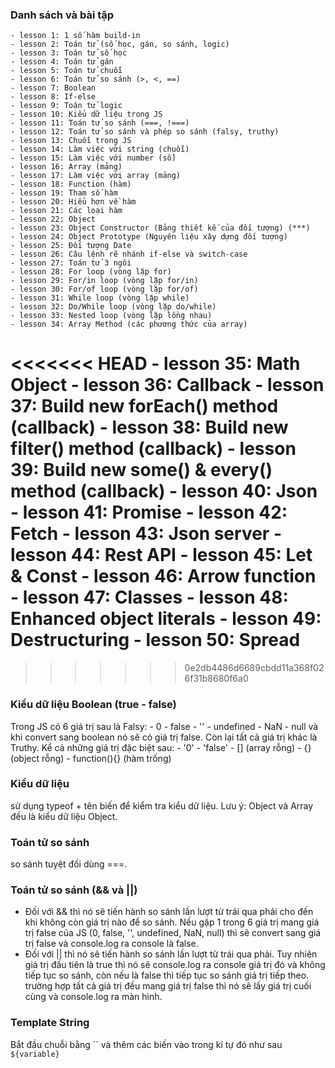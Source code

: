 ### Danh sách và bài tập
    - lesson 1: 1 số hàm build-in
    - lesson 2: Toán tử (số học, gán, so sánh, logic)
    - lesson 3: Toán tử số học
    - lesson 4: Toán tử gán
    - lesson 5: Toán tử chuỗi
    - lesson 6: Toán tử so sánh (>, <, ==)
    - lesson 7: Boolean
    - lesson 8: If-else
    - lesson 9: Toán tử logic
    - lesson 10: Kiểu dữ liệu trong JS
    - lesson 11: Toán tử so sánh (===, !===)
    - lesson 12: Toán tử so sánh và phép so sánh (falsy, truthy)
    - lesson 13: Chuỗi trong JS
    - lesson 14: Làm việc với string (chuỗi)
    - lesson 15: Làm việc với number (số)
    - lesson 16: Array (mảng)
    - lesson 17: Làm việc với array (mảng)
    - lesson 18: Function (hàm)
    - lesson 19: Tham số hàm
    - lesson 20: Hiểu hơn về hàm
    - lesson 21: Các loại hàm
    - lesson 22: Object
    - lesson 23: Object Constructor (Bảng thiết kế của đối tượng) (***)
    - lesson 24: Object Prototype (Nguyên liệu xây dựng đối tượng)
    - lesson 25: Đối tượng Date
    - lesson 26: Câu lệnh rẽ nhánh if-else và switch-case
    - lesson 27: Toán tử 3 ngôi
    - lesson 28: For loop (vòng lặp for)
    - lesson 29: For/in loop (vòng lặp for/in)
    - lesson 30: For/of loop (vòng lặp for/of)
    - lesson 31: While loop (vòng lặp while)
    - lesson 32: Do/While loop (vòng lặp do/while)
    - lesson 33: Nested loop (vòng lặp lồng nhau)
    - lesson 34: Array Method (các phương thức của array)
<<<<<<< HEAD
    - lesson 35: Math Object
    - lesson 36: Callback
    - lesson 37: Build new forEach() method (callback)
    - lesson 38: Build new filter() method (callback)
    - lesson 39: Build new some() & every() method (callback)
    - lesson 40: Json
    - lesson 41: Promise
    - lesson 42: Fetch
    - lesson 43: Json server
    - lesson 44: Rest API
    - lesson 45: Let & Const
    - lesson 46: Arrow function
    - lesson 47: Classes
    - lesson 48: Enhanced object literals
    - lesson 49: Destructuring
    - lesson 50: Spread
=======
>>>>>>> 0e2db4486d6689cbdd11a368f026f31b8680f6a0

### Kiểu dữ liệu Boolean (true - false)
Trong JS có 6 giá trị sau là Falsy:
    - 0
    - false
    - ''
    - undefined
    - NaN
    - null
và khi convert sang boolean nó sẽ có giá trị false.
Còn lại tất cả giá trị khác là Truthy. Kể cả những giá trị đặc biệt sau:
    - '0'
    - 'false'
    - [] (array rỗng)
    - {} (object rỗng)
    - function(){} (hàm trống)

### Kiểu dữ liệu
sử dụng typeof + tên biến để kiểm tra kiểu dữ liệu.
Lưu ý: Object và Array đều là kiểu dữ liệu Object.

### Toán tử so sánh
so sánh tuyệt đối dùng ===.

### Toán tử so sánh (&& và ||)
- Đối với && thì nó sẽ tiến hành so sánh lần lượt từ trái qua phải cho đến khi không còn giá trị nào để so sánh. Nếu gặp 1 trong 6 giá trị mang giá trị false của JS (0, false, '', undefined, NaN, null) thì sẽ convert sang giá trị false và console.log ra console là false.
- Đối với || thì nó sẽ tiến hành so sánh lần lượt từ trái qua phải. Tuy nhiên giá trị đầu tiên là true thì nó sẽ console.log ra console giá trị đó và không tiếp tục so sánh, còn nếu là false thì tiếp tục so sánh giá trị tiếp theo. trường hợp tất cả giá trị đều mang giá trị false thì nó sẽ lấy giá trị cuối cùng và console.log ra màn hình.

### Template String
Bắt đầu chuỗi bằng `` và thêm các biến vào trong kí tự đó như sau `${variable}`